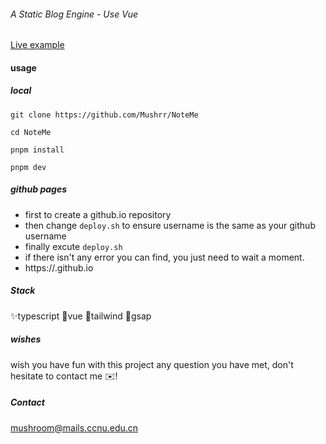 ###### A Static Blog Engine - Use Vue

[Live example](https://Mushr.github.io)

#### usage

##### local
```
git clone https://github.com/Mushrr/NoteMe

cd NoteMe

pnpm install

pnpm dev
```

##### github pages
* first to create a github.io repository
* then change `deploy.sh` to ensure username is the same as your github username
* finally excute `deploy.sh`
* if there isn't any error you can find, you just need to wait a moment.
* https://<username>.github.io

##### Stack
✨typescript
🌵vue
🧊tailwind
🍎gsap

##### wishes
wish you have fun with this project
any question you have met, don't hesitate to contact me ✉️!


##### Contact

mushroom@mails.ccnu.edu.cn